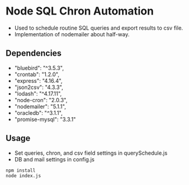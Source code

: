 # Node SQL Chron Automation
- Used to schedule routine SQL queries and export results to csv file.
- Implementation of nodemailer about half-way. 

## Dependencies
   - "bluebird": "^3.5.3",
   - "crontab": "1.2.0",
   - "express": "4.16.4",
   - "json2csv": "4.3.3",
   - "lodash": "^4.17.11",
   - "node-cron": "2.0.3",
   - "nodemailer": "5.1.1",
   - "oracledb": "^3.1.1",
   - "promise-mysql": "3.3.1"

## Usage

- Set queries, chron, and csv field settings in querySchedule.js 
- DB and mail settings in config.js
```
npm install
node index.js
```

